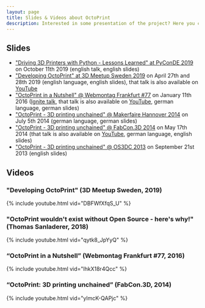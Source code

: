 ```yaml
---
layout: page
title: Slides & Videos about OctoPrint
description: Interested in some presentation of the project? Here you can find some slide decks and videos of past talks about OctoPrint.
---
```


## Slides

* ["Driving 3D Printers with Python - Lessons Learned" at PyConDE 2019](https://octoprint.org/slides/pyconde2019/) on October 11th 2019 (english talk, english slides)
* ["Developing OctoPrint" at 3D Meetup Sweden 2019](./3dms19/) on April 27th and 28th 2019 (english language, english slides), that talk is also available on [YouTube](https://www.youtube.com/watch?v=DBFWfXfqS_U)
* ["OctoPrint in a Nutshell" @ Webmontag Frankfurt #77](./wmfra77.pdf) on January 11th 2016 ([Ignite talk](https://en.wikipedia.org/wiki/Ignite_(event)), that talk is also available on [YouTube](https://www.youtube.com/watch?v=lhkX18r4Qcc), german language, german slides)
* ["OctoPrint - 3D printing unchained" @ Makerfaire Hannover 2014](./makerfairehannover14/) on July 5th 2014 (german language, german slides)
* ["OctoPrint - 3D printing unchained" @ FabCon.3D 2014](./fabcon14/) on May 17th 2014 (that talk is also available on [YouTube](https://www.youtube.com/watch?v=ylmcK-QAPjc), german language, english slides)
* ["OctoPrint - 3D printing unchained" @ OS3DC 2013](./os3dc/) on September 21st 2013 (english slides)

## Videos

### "Developing OctoPrint" (3D Meetup Sweden, 2019)

{% include youtube.html vid="DBFWfXfqS_U" %}

### "OctoPrint wouldn't exist without Open Source - here's why!" (Thomas Sanladerer, 2018)

{% include youtube.html vid="qytk8_JpYyQ" %}

### “OctoPrint in a Nutshell” (Webmontag Frankfurt #77, 2016)

{% include youtube.html vid="lhkX18r4Qcc" %}

### “OctoPrint: 3D printing unchained” (FabCon.3D, 2014)

{% include youtube.html vid="ylmcK-QAPjc" %}

